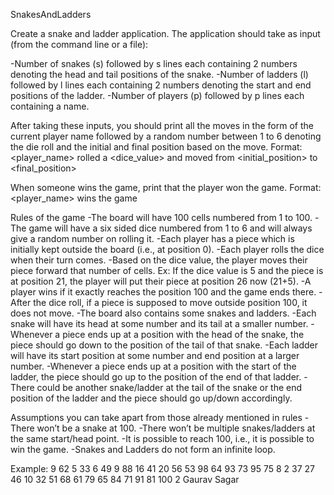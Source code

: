 SnakesAndLadders

Create a snake and ladder application. The application should take as input (from the command line or a file):

-Number of snakes (s) followed by s lines each containing 2 numbers denoting the head and tail positions of the snake.
-Number of ladders (l) followed by l lines each containing 2 numbers denoting the start and end positions of the ladder.
-Number of players (p) followed by p lines each containing a name.

After taking these inputs, you should print all the moves in the form of the current player name followed by a random number between 1 to 6 denoting the die roll and the initial and final position based on the move.
Format: <player_name> rolled a <dice_value> and moved from <initial_position> to <final_position>

When someone wins the game, print that the player won the game.
Format: <player_name> wins the game

Rules of the game
-The board will have 100 cells numbered from 1 to 100.
-The game will have a six sided dice numbered from 1 to 6 and will always give a random number on rolling it.
-Each player has a piece which is initially kept outside the board (i.e., at position 0).
-Each player rolls the dice when their turn comes.
-Based on the dice value, the player moves their piece forward that number of cells. Ex: If the dice value is 5 and the piece is at position 21, the player will put their piece at position 26 now (21+5).
-A player wins if it exactly reaches the position 100 and the game ends there.
-After the dice roll, if a piece is supposed to move outside position 100, it does not move.
-The board also contains some snakes and ladders.
-Each snake will have its head at some number and its tail at a smaller number.
-Whenever a piece ends up at a position with the head of the snake, the piece should go down to the position of the tail of that snake.
-Each ladder will have its start position at some number and end position at a larger number.
-Whenever a piece ends up at a position with the start of the ladder, the piece should go up to the position of the end of that ladder.
-There could be another snake/ladder at the tail of the snake or the end position of the ladder and the piece should go up/down accordingly.

Assumptions you can take apart from those already mentioned in rules
-There won’t be a snake at 100.
-There won’t be multiple snakes/ladders at the same start/head point.
-It is possible to reach 100, i.e., it is possible to win the game.
-Snakes and Ladders do not form an infinite loop.

Example:
9
62 5
33 6
49 9
88 16
41 20
56 53
98 64
93 73
95 75
8
2 37
27 46
10 32
51 68
61 79
65 84
71 91
81 100
2
Gaurav
Sagar
